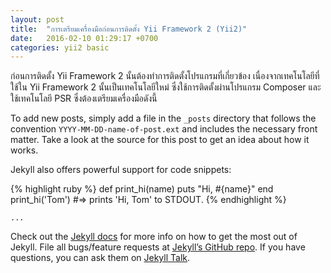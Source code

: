 ```yaml
---
layout: post
title:  "การเตรียมเครื่องมือก่อนการติดตั้ง Yii Framework 2 (Yii2)"
date:   2016-02-10 01:29:17 +0700
categories: yii2 basic
---
```

ก่อนการติดตั้ง Yii Framework 2 นั้นต้องทำการติดตั้งโปรแกรมที่เกี่ยวข้อง เนื่องจากเทคโนโลยีที่ใช้ใน Yii Framework 2 นั้นเป็นเทคโนโลยีใหม่ ซึ่งใช้การติดตั้งผ่านโปรแกรม Composer และใช้เทคโนโลยี PSR ซึ่งต้องเตรียมเครื่องมือดังนี้

To add new posts, simply add a file in the `_posts` directory that follows the convention `YYYY-MM-DD-name-of-post.ext` and includes the necessary front matter. Take a look at the source for this post to get an idea about how it works.

Jekyll also offers powerful support for code snippets:

{% highlight ruby %}
def print_hi(name)
  puts "Hi, #{name}"
end
print_hi('Tom')
#=> prints 'Hi, Tom' to STDOUT.
{% endhighlight %}

<pre><code class="html">...</code></pre>

Check out the [Jekyll docs][jekyll-docs] for more info on how to get the most out of Jekyll. File all bugs/feature requests at [Jekyll’s GitHub repo][jekyll-gh]. If you have questions, you can ask them on [Jekyll Talk][jekyll-talk].

[jekyll-docs]: http://jekyllrb.com/docs/home
[jekyll-gh]:   https://github.com/jekyll/jekyll
[jekyll-talk]: https://talk.jekyllrb.com/
